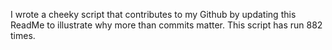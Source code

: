 I wrote a cheeky script that contributes to my Github by updating this ReadMe to illustrate why more than commits matter. This script has run 882 times.